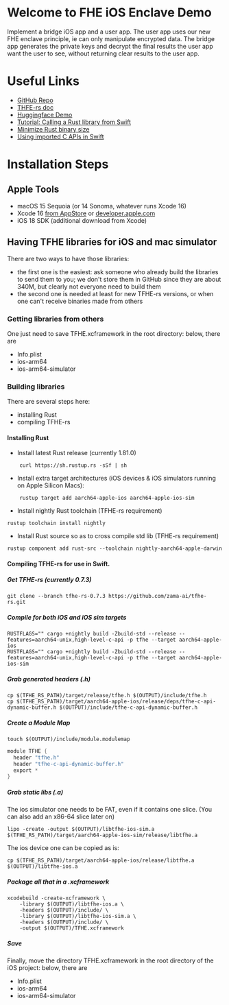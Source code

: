 #  Welcome to FHE iOS Enclave Demo  

Implement a bridge iOS app and a user app. The user app uses our new FHE enclave principle, ie can only manipulate encrypted data. The bridge app generates the private keys and decrypt the final results the user app want the user to see, without returning clear results to the user app.

# Useful Links

- [GitHub Repo](https://github.com/zama-ai/fhe_appstore_on_ios)
- [THFE-rs doc](https://docs.zama.ai/tfhe-rs/get-started/quick_start)
- [Huggingface Demo](https://huggingface.co/spaces/zama-fhe/encrypted_image_filtering)
- [Tutorial: Calling a Rust library from Swift](https://medium.com/@kennethyoel/a-swiftly-oxidizing-tutorial-44b86e8d84f5)
- [Minimize Rust binary size](https://github.com/johnthagen/min-sized-rust)
- [Using imported C APIs in Swift](https://developer.apple.com/documentation/swift/imported-c-and-objective-c-apis)

# Installation Steps

## Apple Tools
- macOS 15 Sequoia (or 14 Sonoma, whatever runs Xcode 16)
- Xcode 16 [from AppStore](https://apps.apple.com/fr/app/xcode/id497799835) or [developer.apple.com](https://developer.apple.com/download/applications/)
- iOS 18 SDK (additional download from Xcode)

## Having TFHE libraries for iOS and mac simulator

There are two ways to have those libraries:
- the first one is the easiest: ask someone who already build the libraries to send them to you; we don't store them in GitHub since they are about 340M, but clearly not everyone need to build them
- the second one is needed at least for new TFHE-rs versions, or when one can't receive binaries made from others

### Getting libraries from others

One just need to save TFHE.xcframework in the root directory: below, there are
- Info.plist
- ios-arm64
- ios-arm64-simulator

### Building libraries

There are several steps here:
- installing Rust
- compiling TFHE-rs

#### Installing Rust

- Install latest Rust release (currently 1.81.0)
```shell
    curl https://sh.rustup.rs -sSf | sh
``` 

- Install extra target architectures (iOS devices & iOS simulators running on Apple Silicon Macs):
```shell
    rustup target add aarch64-apple-ios aarch64-apple-ios-sim
```

- Install nightly Rust toolchain (TFHE-rs requirement)
```shell
rustup toolchain install nightly
```

- Install Rust source so as to cross compile std lib (TFHE-rs requirement)
```shell
rustup component add rust-src --toolchain nightly-aarch64-apple-darwin
```

#### Compiling TFHE-rs for use in Swift.

##### Get TFHE-rs (currently 0.7.3)
```shell
git clone --branch tfhe-rs-0.7.3 https://github.com/zama-ai/tfhe-rs.git
```

##### Compile for both iOS and iOS sim targets
```shell
RUSTFLAGS="" cargo +nightly build -Zbuild-std --release --features=aarch64-unix,high-level-c-api -p tfhe --target aarch64-apple-ios
RUSTFLAGS="" cargo +nightly build -Zbuild-std --release --features=aarch64-unix,high-level-c-api -p tfhe --target aarch64-apple-ios-sim
```

##### Grab generated headers (.h)
```shell
cp $(TFHE_RS_PATH)/target/release/tfhe.h $(OUTPUT)/include/tfhe.h
cp $(TFHE_RS_PATH)/target/aarch64-apple-ios/release/deps/tfhe-c-api-dynamic-buffer.h $(OUTPUT)/include/tfhe-c-api-dynamic-buffer.h
```

##### Create a Module Map
```shell
touch $(OUTPUT)/include/module.modulemap
```

```swift
module TFHE {
  header "tfhe.h"
  header "tfhe-c-api-dynamic-buffer.h"
  export *
}
```

##### Grab static libs (.a)
The ios simulator one needs to be FAT, even if it contains one slice. (You can also add an x86-64 slice later on)
```shell
lipo -create -output $(OUTPUT)/libtfhe-ios-sim.a $(TFHE_RS_PATH)/target/aarch64-apple-ios-sim/release/libtfhe.a
```

The ios device one can be copied as is:
```shell
cp $(TFHE_RS_PATH)/target/aarch64-apple-ios/release/libtfhe.a $(OUTPUT)/libtfhe-ios.a
```

##### Package all that in a .xcframework
```shell
xcodebuild -create-xcframework \
    -library $(OUTPUT)/libtfhe-ios.a \
    -headers $(OUTPUT)/include/ \
    -library $(OUTPUT)/libtfhe-ios-sim.a \
    -headers $(OUTPUT)/include/ \
    -output $(OUTPUT)/TFHE.xcframework
```

##### Save

Finally, move the directory TFHE.xcframework in the root directory of the iOS project: below, there are
- Info.plist
- ios-arm64
- ios-arm64-simulator

